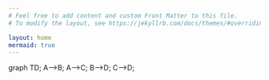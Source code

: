 ```yaml
---
# Feel free to add content and custom Front Matter to this file.
# To modify the layout, see https://jekyllrb.com/docs/themes/#overriding-theme-defaults

layout: home
mermaid: true
---
```

<div class="home"><script src="https://unpkg.com/mermaid@9.1.2/dist/mermaid.min.js"></script>
<div class="mermaid">
  graph TD;
      A-->B;
      A-->C;
      B-->D;
      C-->D;
</div>
